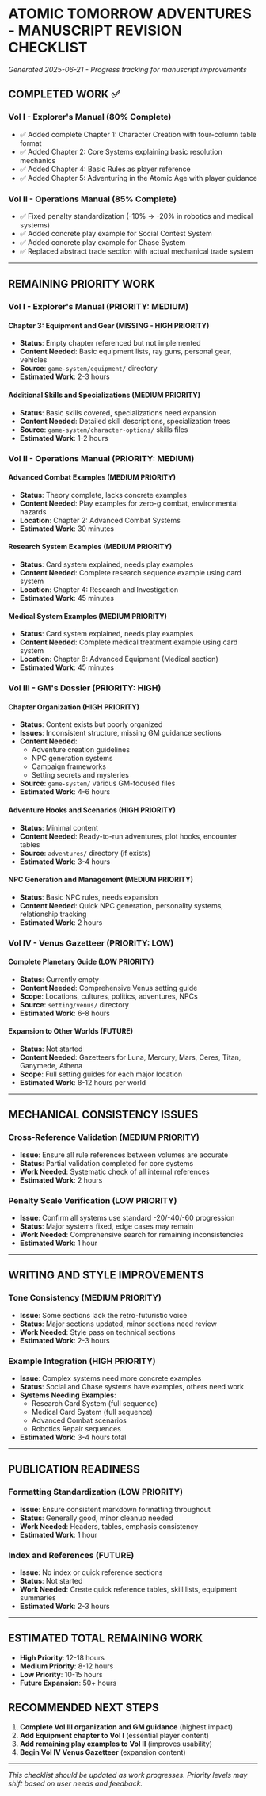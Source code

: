 # ATOMIC TOMORROW ADVENTURES - MANUSCRIPT REVISION CHECKLIST

*Generated 2025-06-21 - Progress tracking for manuscript improvements*

## COMPLETED WORK ✅

### Vol I - Explorer's Manual (80% Complete)
- ✅ Added complete Chapter 1: Character Creation with four-column table format
- ✅ Added Chapter 2: Core Systems explaining basic resolution mechanics  
- ✅ Added Chapter 4: Basic Rules as player reference
- ✅ Added Chapter 5: Adventuring in the Atomic Age with player guidance

### Vol II - Operations Manual (85% Complete)
- ✅ Fixed penalty standardization (-10% → -20% in robotics and medical systems)
- ✅ Added concrete play example for Social Contest System
- ✅ Added concrete play example for Chase System  
- ✅ Replaced abstract trade section with actual mechanical trade system

---

## REMAINING PRIORITY WORK

### Vol I - Explorer's Manual (PRIORITY: MEDIUM)

#### Chapter 3: Equipment and Gear (MISSING - HIGH PRIORITY)
- **Status**: Empty chapter referenced but not implemented
- **Content Needed**: Basic equipment lists, ray guns, personal gear, vehicles
- **Source**: `game-system/equipment/` directory
- **Estimated Work**: 2-3 hours

#### Additional Skills and Specializations (MEDIUM PRIORITY)  
- **Status**: Basic skills covered, specializations need expansion
- **Content Needed**: Detailed skill descriptions, specialization trees
- **Source**: `game-system/character-options/` skills files
- **Estimated Work**: 1-2 hours

### Vol II - Operations Manual (PRIORITY: MEDIUM)

#### Advanced Combat Examples (MEDIUM PRIORITY)
- **Status**: Theory complete, lacks concrete examples
- **Content Needed**: Play examples for zero-g combat, environmental hazards
- **Location**: Chapter 2: Advanced Combat Systems
- **Estimated Work**: 30 minutes

#### Research System Examples (MEDIUM PRIORITY)
- **Status**: Card system explained, needs play examples  
- **Content Needed**: Complete research sequence example using card system
- **Location**: Chapter 4: Research and Investigation
- **Estimated Work**: 45 minutes

#### Medical System Examples (MEDIUM PRIORITY)
- **Status**: Card system explained, needs play examples
- **Content Needed**: Complete medical treatment example using card system
- **Location**: Chapter 6: Advanced Equipment (Medical section)
- **Estimated Work**: 45 minutes

### Vol III - GM's Dossier (PRIORITY: HIGH)

#### Chapter Organization (HIGH PRIORITY)
- **Status**: Content exists but poorly organized
- **Issues**: Inconsistent structure, missing GM guidance sections
- **Content Needed**: 
  - Adventure creation guidelines
  - NPC generation systems  
  - Campaign frameworks
  - Setting secrets and mysteries
- **Source**: `game-system/` various GM-focused files
- **Estimated Work**: 4-6 hours

#### Adventure Hooks and Scenarios (HIGH PRIORITY)
- **Status**: Minimal content
- **Content Needed**: Ready-to-run adventures, plot hooks, encounter tables
- **Source**: `adventures/` directory (if exists)
- **Estimated Work**: 3-4 hours

#### NPC Generation and Management (MEDIUM PRIORITY)
- **Status**: Basic NPC rules, needs expansion
- **Content Needed**: Quick NPC generation, personality systems, relationship tracking
- **Estimated Work**: 2 hours

### Vol IV - Venus Gazetteer (PRIORITY: LOW)

#### Complete Planetary Guide (LOW PRIORITY)
- **Status**: Currently empty
- **Content Needed**: Comprehensive Venus setting guide
- **Scope**: Locations, cultures, politics, adventures, NPCs
- **Source**: `setting/venus/` directory
- **Estimated Work**: 6-8 hours

#### Expansion to Other Worlds (FUTURE)
- **Status**: Not started
- **Content Needed**: Gazetteers for Luna, Mercury, Mars, Ceres, Titan, Ganymede, Athena
- **Scope**: Full setting guides for each major location
- **Estimated Work**: 8-12 hours per world

---

## MECHANICAL CONSISTENCY ISSUES

### Cross-Reference Validation (MEDIUM PRIORITY)
- **Issue**: Ensure all rule references between volumes are accurate
- **Status**: Partial validation completed for core systems
- **Work Needed**: Systematic check of all internal references
- **Estimated Work**: 2 hours

### Penalty Scale Verification (LOW PRIORITY) 
- **Issue**: Confirm all systems use standard -20/-40/-60 progression
- **Status**: Major systems fixed, edge cases may remain
- **Work Needed**: Comprehensive search for remaining inconsistencies
- **Estimated Work**: 1 hour

---

## WRITING AND STYLE IMPROVEMENTS

### Tone Consistency (MEDIUM PRIORITY)
- **Issue**: Some sections lack the retro-futuristic voice
- **Status**: Major sections updated, minor sections need review
- **Work Needed**: Style pass on technical sections
- **Estimated Work**: 2-3 hours

### Example Integration (HIGH PRIORITY)
- **Issue**: Complex systems need more concrete examples
- **Status**: Social and Chase systems have examples, others need work
- **Systems Needing Examples**:
  - Research Card System (full sequence)
  - Medical Card System (full sequence)  
  - Advanced Combat scenarios
  - Robotics Repair sequences
- **Estimated Work**: 3-4 hours total

---

## PUBLICATION READINESS

### Formatting Standardization (LOW PRIORITY)
- **Issue**: Ensure consistent markdown formatting throughout
- **Status**: Generally good, minor cleanup needed
- **Work Needed**: Headers, tables, emphasis consistency
- **Estimated Work**: 1 hour

### Index and References (FUTURE)
- **Issue**: No index or quick reference sections
- **Status**: Not started
- **Work Needed**: Create quick reference tables, skill lists, equipment summaries
- **Estimated Work**: 2-3 hours

---

## ESTIMATED TOTAL REMAINING WORK

- **High Priority**: 12-18 hours
- **Medium Priority**: 8-12 hours  
- **Low Priority**: 10-15 hours
- **Future Expansion**: 50+ hours

## RECOMMENDED NEXT STEPS

1. **Complete Vol III organization and GM guidance** (highest impact)
2. **Add Equipment chapter to Vol I** (essential player content)
3. **Add remaining play examples to Vol II** (improves usability)
4. **Begin Vol IV Venus Gazetteer** (expansion content)

---

*This checklist should be updated as work progresses. Priority levels may shift based on user needs and feedback.*